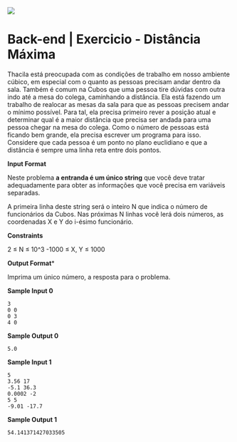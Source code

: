 ![](https://i.imgur.com/xG74tOh.png)

# Back-end | Exercicio - Distância Máxima


Thacila está preocupada com as condições de trabalho em nosso ambiente cúbico, em especial com o quanto as pessoas precisam andar dentro da sala. Também é comum na Cubos que uma pessoa tire dúvidas com outra indo até a mesa do colega, caminhando a distância. Ela está fazendo um trabalho de realocar as mesas da sala para que as pessoas precisem andar o mínimo possível. Para tal, ela precisa primeiro rever a posição atual e determinar qual é a maior distância que precisa ser andada para uma pessoa chegar na mesa do colega. Como o número de pessoas está ficando bem grande, ela precisa escrever um programa para isso. Considere que cada pessoa é um ponto no plano euclidiano e que a distância é sempre uma linha reta entre dois pontos.

**Input Format**

Neste problema **a entranda é um único string** que você deve tratar adequadamente para obter as informações que você precisa em variáveis separadas.

A primeira linha deste string será o inteiro N que indica o número de funcionários da Cubos. Nas próximas N linhas você lerá dois números, as coordenadas X e Y do i-ésimo funcionário.

**Constraints**

2 ≤ N ≤ 10^3 -1000 ≤ X, Y ≤ 1000

**Output Format***

Imprima um único número, a resposta para o problema.

**Sample Input 0**

```
3
0 0
0 3
4 0
```
**Sample Output 0**

```
5.0
```

**Sample Input 1**

```
5
3.56 17
-5.1 36.3
0.0002 -2
5 5
-9.01 -17.7
```

**Sample Output 1**

```
54.141371427033505
```